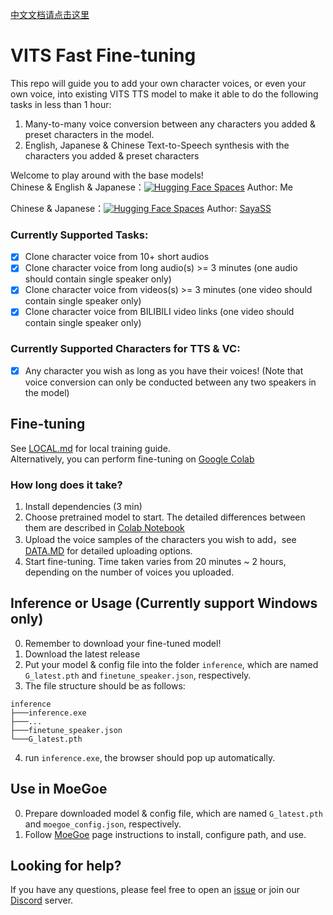 [中文文档请点击这里](https://github.com/Plachtaa/VITS-fast-fine-tuning/blob/main/README_ZH.md)
# VITS Fast Fine-tuning
This repo will guide you to add your own character voices, or even your own voice, into existing VITS TTS model
to make it able to do the following tasks in less than 1 hour:  

1. Many-to-many voice conversion between any characters you added & preset characters in the model.
2. English, Japanese & Chinese Text-to-Speech synthesis with the characters you added & preset characters  
  

Welcome to play around with the base models!  
Chinese & English & Japanese：[![Hugging Face Spaces](https://img.shields.io/badge/%F0%9F%A4%97%20Hugging%20Face-Spaces-blue)](https://huggingface.co/spaces/Plachta/VITS-Umamusume-voice-synthesizer) Author: Me  

Chinese & Japanese：[![Hugging Face Spaces](https://img.shields.io/badge/%F0%9F%A4%97%20Hugging%20Face-Spaces-blue)](https://huggingface.co/spaces/sayashi/vits-uma-genshin-honkai) Author: [SayaSS](https://github.com/SayaSS)


### Currently Supported Tasks:
- [x] Clone character voice from 10+ short audios
- [x] Clone character voice from long audio(s) >= 3 minutes (one audio should contain single speaker only)
- [x] Clone character voice from videos(s) >= 3 minutes (one video should contain single speaker only)
- [x] Clone character voice from BILIBILI video links (one video should contain single speaker only)

### Currently Supported Characters for TTS & VC:
- [x] Any character you wish as long as you have their voices!
(Note that voice conversion can only be conducted between any two speakers in the model)



## Fine-tuning
See [LOCAL.md](https://github.com/Plachtaa/VITS-fast-fine-tuning/blob/main/LOCAL.md) for local training guide.  
Alternatively, you can perform fine-tuning on [Google Colab](https://colab.research.google.com/drive/1pn1xnFfdLK63gVXDwV4zCXfVeo8c-I-0?usp=sharing)


### How long does it take? 
1. Install dependencies (3 min)
2. Choose pretrained model to start. The detailed differences between them are described in [Colab Notebook](https://colab.research.google.com/drive/1pn1xnFfdLK63gVXDwV4zCXfVeo8c-I-0?usp=sharing)
3. Upload the voice samples of the characters you wish to add，see [DATA.MD](https://github.com/Plachtaa/VITS-fast-fine-tuning/blob/main/DATA_EN.MD) for detailed uploading options.
4. Start fine-tuning. Time taken varies from 20 minutes ~ 2 hours, depending on the number of voices you uploaded.


## Inference or Usage (Currently support Windows only)
0. Remember to download your fine-tuned model!
1. Download the latest release
2. Put your model & config file into the folder `inference`, which are named `G_latest.pth` and `finetune_speaker.json`, respectively.
3. The file structure should be as follows:
```
inference
├───inference.exe
├───...
├───finetune_speaker.json
└───G_latest.pth
```
4. run `inference.exe`, the browser should pop up automatically.

## Use in MoeGoe
0. Prepare downloaded model & config file, which are named `G_latest.pth` and `moegoe_config.json`, respectively.
1. Follow [MoeGoe](https://github.com/CjangCjengh/MoeGoe) page instructions to install, configure path, and use.

## Looking for help?
If you have any questions, please feel free to open an [issue](https://github.com/Plachtaa/VITS-fast-fine-tuning/issues/new) or join our [Discord](https://discord.gg/TcrjDFvm5A) server.